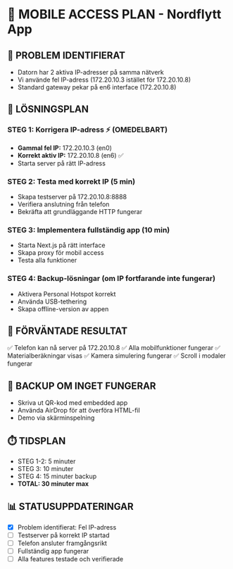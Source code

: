 # 📱 MOBILE ACCESS PLAN - Nordflytt App

## 🎯 PROBLEM IDENTIFIERAT
- Datorn har 2 aktiva IP-adresser på samma nätverk
- Vi använde fel IP-adress (172.20.10.3 istället för 172.20.10.8)
- Standard gateway pekar på en6 interface (172.20.10.8)

## 🔧 LÖSNINGSPLAN

### STEG 1: Korrigera IP-adress ⚡ (OMEDELBART)
- **Gammal fel IP:** 172.20.10.3 (en0)
- **Korrekt aktiv IP:** 172.20.10.8 (en6) ✅
- Starta server på rätt IP-adress

### STEG 2: Testa med korrekt IP (5 min)
- Skapa testserver på 172.20.10.8:8888
- Verifiera anslutning från telefon
- Bekräfta att grundläggande HTTP fungerar

### STEG 3: Implementera fullständig app (10 min)
- Starta Next.js på rätt interface
- Skapa proxy för mobil access
- Testa alla funktioner

### STEG 4: Backup-lösningar (om IP fortfarande inte fungerar)
- Aktivera Personal Hotspot korrekt
- Använda USB-tethering
- Skapa offline-version av appen

## 🎯 FÖRVÄNTADE RESULTAT
✅ Telefon kan nå server på 172.20.10.8
✅ Alla mobilfunktioner fungerar
✅ Materialberäkningar visas
✅ Kamera simulering fungerar
✅ Scroll i modaler fungerar

## 🚨 BACKUP OM INGET FUNGERAR
- Skriva ut QR-kod med embedded app
- Använda AirDrop för att överföra HTML-fil
- Demo via skärminspelning

## ⏱️ TIDSPLAN
- STEG 1-2: 5 minuter
- STEG 3: 10 minuter  
- STEG 4: 15 minuter backup
- **TOTAL: 30 minuter max**

## 📊 STATUSUPPDATERINGAR
- [x] Problem identifierat: Fel IP-adress
- [ ] Testserver på korrekt IP startad
- [ ] Telefon ansluter framgångsrikt
- [ ] Fullständig app fungerar
- [ ] Alla features testade och verifierade